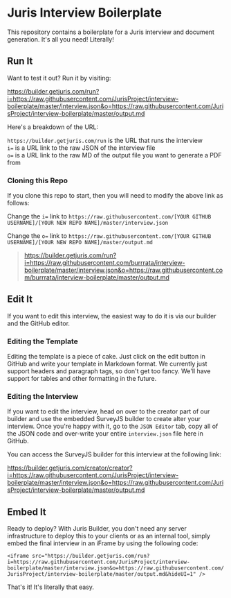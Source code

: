 # Juris Interview Boilerplate

This repository contains a boilerplate for a Juris interview and document generation. It's all you need! Literally!

## Run It

Want to test it out? Run it by visiting: 

https://builder.getjuris.com/run?i=https://raw.githubusercontent.com/JurisProject/interview-boilerplate/master/interview.json&o=https://raw.githubusercontent.com/JurisProject/interview-boilerplate/master/output.md

Here's a breakdown of the URL:

`https://builder.getjuris.com/run` is the URL that runs the interview  
`i=` is a URL link to the raw JSON of the interview file  
`o=` is a URL link to the raw MD of the output file you want to generate a PDF from

### Cloning this Repo

If you clone this repo to start, then you will need to modify the above link as follows:

Change the `i=` link to `https://raw.githubusercontent.com/[YOUR GITHUB USERNAME]/[YOUR NEW REPO NAME]/master/interview.json`

Change the `o=` link to `https://raw.githubusercontent.com/[YOUR GITHUB USERNAME]/[YOUR NEW REPO NAME]/master/output.md`

> https://builder.getjuris.com/run?i=https://raw.githubusercontent.com/burrrata/interview-boilerplate/master/interview.json&o=https://raw.githubusercontent.com/burrrata/interview-boilerplate/master/output.md


## Edit It

If you want to edit this interview, the easiest way to do it is via our builder and the GitHub editor.

### Editing the Template

Editing the template is a piece of cake. Just click on the edit button in GitHub and write your template in Markdown format. We currently just support headers and paragraph tags, so don't get too fancy. We'll have support for tables and other formatting in the future.

### Editing the Interview

If you want to edit the interview, head on over to the creator part of our builder and use the embedded SurveyJS builder to create alter your interview. Once you're happy with it, go to the `JSON Editor` tab, copy all of the JSON code and over-write your entire `interview.json` file here in GitHub.

You can access the SurveyJS builder for this interview at the following link:

https://builder.getjuris.com/creator/creator?i=https://raw.githubusercontent.com/JurisProject/interview-boilerplate/master/interview.json&o=https://raw.githubusercontent.com/JurisProject/interview-boilerplate/master/output.md

## Embed It

Ready to deploy? With Juris Builder, you don't need any server infrastructure to deploy this to your clients or as an internal tool, simply embed the final interview in an iFrame by using the following code:

`<iframe src="https://builder.getjuris.com/run?i=https://raw.githubusercontent.com/JurisProject/interview-boilerplate/master/interview.json&o=https://raw.githubusercontent.com/JurisProject/interview-boilerplate/master/output.md&hideUI=1" />`

That's it! It's literally that easy.
